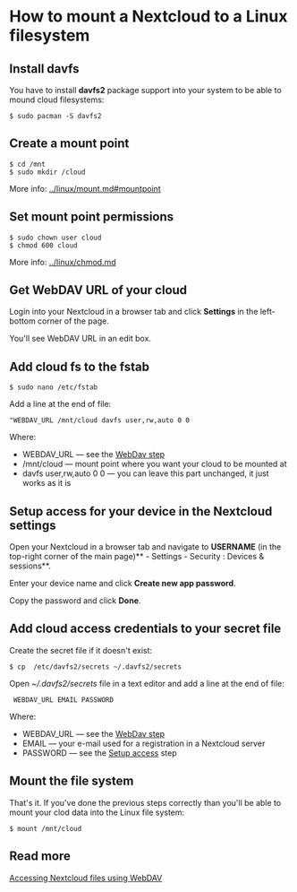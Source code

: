 
# How to mount a Nextcloud to a Linux filesystem

## Install davfs

You have to install **davfs2** package support into your system to be able to mound cloud filesystems:

    $ sudo pacman -S davfs2


## Create a mount point

    $ cd /mnt
    $ sudo mkdir /cloud

More info: [../linux/mount.md#mountpoint](../linux/mount.md#mountpoint)

## Set mount point permissions
    
    $ sudo chown user cloud
    $ chmod 600 cloud

More info: [../linux/chmod.md](../linux/chmod.md)

<a name='url'></a>

## Get WebDAV URL of your cloud

Login into your Nextcloud in a browser tab and click **Settings** in the left-bottom corner of the page.

You'll see WebDAV URL in an edit box.

## Add cloud fs to the fstab

    $ sudo nano /etc/fstab

Add a line at the end of file:

    "WEBDAV_URL /mnt/cloud davfs user,rw,auto 0 0

Where:

- WEBDAV_URL — see the [WebDav step](#url)
- /mnt/cloud — mount point where you want your cloud to be mounted at
- davfs user,rw,auto 0 0 — you can leave this part unchanged, it just works as it is

<a name='access'></a>

## Setup access for your device in the Nextcloud settings

Open your Nextcloud in a browser tab and navigate to **USERNAME** (in the top-right corner of the main page)** - Settings - Security : Devices & sessions**.

Enter your device name and click **Create new app password**.

Copy the password and click **Done**.

## Add cloud access credentials to your secret file

Create the secret file if it doesn't exist:

    $ cp  /etc/davfs2/secrets ~/.davfs2/secrets

Open *~/.davfs2/secrets* file in a text editor and add a line at the end of file:

     WEBDAV_URL EMAIL PASSWORD

Where:

- WEBDAV_URL — see the [WebDav step](#url)
- EMAIL — your e-mail used for a registration in a Nextcloud server
- PASSWORD — see the [Setup access](#access) step

## Mount the file system

That's it. If you've done the previous steps correctly than you'll be able to mount your clod data into the Linux file system:
    
    $ mount /mnt/cloud

## Read more

[Accessing Nextcloud files using WebDAV](https://docs.nextcloud.com/server/15/user_manual/files/access_webdav.html)




